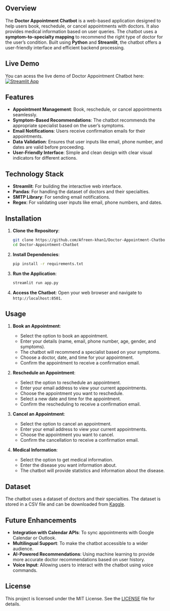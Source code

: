## Overview
The **Doctor Appointment Chatbot** is a web-based application designed to help users book, reschedule, or cancel appointments with doctors. It also provides medical information based on user queries. The chatbot uses a **symptom-to-specialty mapping** to recommend the right type of doctor for the user’s condition. Built using **Python** and **Streamlit**, the chatbot offers a user-friendly interface and efficient backend processing.

## Live Demo
You can acess the live demo of Doctor Appointment Chatbot here:
[![Streamlit App](https://static.streamlit.io/badges/streamlit_badge_black_white.svg)](https://doctor-appointment-chatbot-9ob25eg32ofzswfwde7k5q.streamlit.app/)

## Features
- **Appointment Management**: Book, reschedule, or cancel appointments seamlessly.
- **Symptom-Based Recommendations**: The chatbot recommends the appropriate specialist based on the user’s symptoms.
- **Email Notifications**: Users receive confirmation emails for their appointments.
- **Data Validation**: Ensures that user inputs like email, phone number, and dates are valid before proceeding.
- **User-Friendly Interface**: Simple and clean design with clear visual indicators for different actions.

## Technology Stack
- **Streamlit**: For building the interactive web interface.
- **Pandas**: For handling the dataset of doctors and their specialties.
- **SMTP Library**: For sending email notifications.
- **Regex**: For validating user inputs like email, phone numbers, and dates.

## Installation
1. **Clone the Repository**:
   ```bash
   git clone https://github.com/Afreen-khan1/Doctor-Appointment-Chatbot.git
   cd Doctor-Appointment-Chatbot
   ```

2. **Install Dependencies**:
   ```bash
   pip install -r requirements.txt
   ```

3. **Run the Application**:
   ```bash
   streamlit run app.py
   ```

4. **Access the Chatbot**:
   Open your web browser and navigate to `http://localhost:8501`.

## Usage
1. **Book an Appointment**:
   - Select the option to book an appointment.
   - Enter your details (name, email, phone number, age, gender, and symptoms).
   - The chatbot will recommend a specialist based on your symptoms.
   - Choose a doctor, date, and time for your appointment.
   - Confirm the appointment to receive a confirmation email.

2. **Reschedule an Appointment**:
   - Select the option to reschedule an appointment.
   - Enter your email address to view your current appointments.
   - Choose the appointment you want to reschedule.
   - Select a new date and time for the appointment.
   - Confirm the rescheduling to receive a confirmation email.

3. **Cancel an Appointment**:
   - Select the option to cancel an appointment.
   - Enter your email address to view your current appointments.
   - Choose the appointment you want to cancel.
   - Confirm the cancellation to receive a confirmation email.

4. **Medical Information**:
   - Select the option to get medical information.
   - Enter the disease you want information about.
   - The chatbot will provide statistics and information about the disease.

## Dataset
The chatbot uses a dataset of doctors and their specialties. The dataset is stored in a CSV file and can be downloaded from [Kaggle](https://www.kaggle.com/niksaurabh/doctors-speciality).

## Future Enhancements
- **Integration with Calendar APIs**: To sync appointments with Google Calendar or Outlook.
- **Multilingual Support**: To make the chatbot accessible to a wider audience.
- **AI-Powered Recommendations**: Using machine learning to provide more accurate doctor recommendations based on user history.
- **Voice Input**: Allowing users to interact with the chatbot using voice commands.


## License
This project is licensed under the MIT License. See the [LICENSE](LICENSE) file for details.

